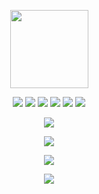 <p align="center">
  <img src="https://i.imgur.com/ZEaWqeW.png" width="125" height="125">
</p>

<p align="center">
  <img src="https://img.shields.io/github/stars/r3cii/LimeV2-FREE?style=flat-square&color=lightgreen">
  <img src="https://img.shields.io/github/license/r3cii/LimeV2-FREE?style=flat-square&color=lightgreen">
  <img src="https://img.shields.io/github/issues/r3cii/LimeV2-FREE?style=flat-square&color=lightgreen">
  <img src="https://img.shields.io/github/v/release/r3cii/LimeV2-FREE?style=flat-square&color=lightgreen">
  <img src="https://img.shields.io/github/release-date/r3cii/LimeV2-FREE?style=flat-square&color=lightgreen">
  <img src="https://img.shields.io/badge/CLICKME-90EE90?style=flat-square&logo=Youtube&label=Tutorial&cacheSeconds=5&link=https%3A%2F%2Fwww.youtube.com%2Fwatch%3Fv%3DJEpa3RBnn_I">
</p>

<p align="center">
  <img src="https://visit-counter.vercel.app/counter.png?page=https%3A%2F%2Fgithub.com%2Fr3cii%2FLimeV2-FREE&s=40&c=00ff00&bg=00000000&no=1&ff=linebeam&tb=Visits+%3E%3E+&ta=">
</p>

<p align="center">
  <img src="https://r2.e-z.host/7c8e3bed-9eb6-4d91-a340-ae01365df446/z8im49o6.png">
</p>

<p align="center">
  <picture>
   <img src="https://api.star-history.com/svg?repos=r3cii/LimeV2-FREE&type=Timeline&theme=dark">
  </picture>
</p>

<p align="center">
  <img src="https://repobeats.axiom.co/api/embed/7232d447ed6dde455115c8267fbc4a0282736ca7.svg">
</p>

